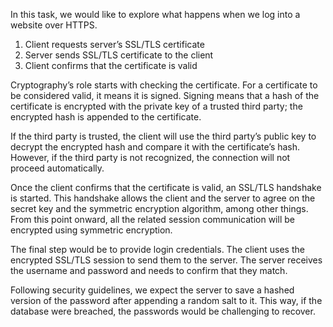 In this task, we would like to explore what happens when we log into a website over HTTPS.

1. Client requests server’s SSL/TLS certificate
2. Server sends SSL/TLS certificate to the client
3. Client confirms that the certificate is valid

Cryptography’s role starts with checking the certificate. For a certificate to be considered valid, it means it is signed. Signing means that a hash of the certificate is encrypted with the private key of a trusted third party; the encrypted hash is appended to the certificate.

If the third party is trusted, the client will use the third party’s public key to decrypt the encrypted hash and compare it with the certificate’s hash. However, if the third party is not recognized, the connection will not proceed automatically.

Once the client confirms that the certificate is valid, an SSL/TLS handshake is started. This handshake allows the client and the server to agree on the secret key and the symmetric encryption algorithm, among other things. From this point onward, all the related session communication will be encrypted using symmetric encryption.

The final step would be to provide login credentials. The client uses the encrypted SSL/TLS session to send them to the server. The server receives the username and password and needs to confirm that they match.

Following security guidelines, we expect the server to save a hashed version of the password after appending a random salt to it. This way, if the database were breached, the passwords would be challenging to recover.